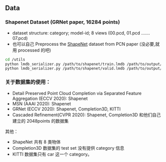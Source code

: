 ## Data

### Shapenet Dataset (GRNet paper, 16284 points)

- dataset structure: category; model-id; 8 views (00.pcd, 01.pcd ....... 07.pcd)
- 也可以自己 Preprocess the [ShapeNet](https://drive.google.com/drive/folders/1P_W1tz5Q4ZLapUifuOE4rFAZp6L1XTJz) dataset from PCN paper (没必要,就用 processed 的吧)

```bash
cd /utils
python lmdb_serializer.py /path/to/shapenet/train.lmdb /path/to/output/shapenet/train
python lmdb_serializer.py /path/to/shapenet/valid.lmdb /path/to/output/shapenet/val
```

### 关于数据集的使用：

- Detail Preserved Point Cloud Completion via Separated Feature Aggregation (ECCV 2020): Shapenet
- MSN (AAAI 2020): Shapenet
- GRNet (ECCV 2020): Shapenet, Completion3D, KITTI
- Cascaded Refinement(CVPR 2020): Shapenet, Completion3D 和他们自己建立的 2048points 的数据集

其他：

- ShapeNet 共有 8 类物体
- Completion3D 数据集的 test set 没有提供 category 信息
- KITTI 数据集只有 car 这一个 category。
